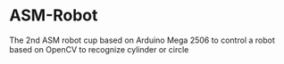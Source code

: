 # ASM-Robot
The 2nd ASM robot cup
based on Arduino Mega 2506 to control a robot
based on OpenCV to recognize cylinder or circle
